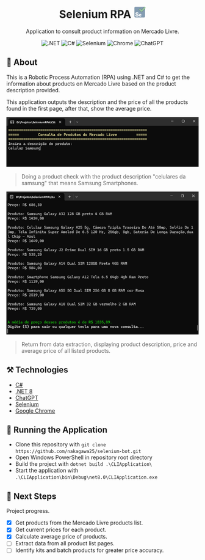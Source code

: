 <h1 align="center">
  <span>Selenium</span> RPA
  <img src="assets/selenium-icon.png" width="32">
</h1>

<p align="center">Application to consult product information on Mercado Livre.</p>

<p align="center">
  <img src="https://user-images.githubusercontent.com/53760877/138791241-50a815be-dbd6-4a0e-b62c-68f3b28d155b.png" alt=".NET" />
  <img src="https://img.shields.io/badge/c%23-%23239120.svg?style=for-the-badge&logo=c-sharp&logoColor=white" alt="C#" />
  <img src="https://camo.githubusercontent.com/f22051667b1f035a16e2c17c0ec3109f56a971a91d8acf84f61d5e163696b35e/68747470733a2f2f696d672e736869656c64732e696f2f62616467652f2d73656c656e69756d2d253433423032413f7374796c653d666f722d7468652d6261646765266c6f676f3d73656c656e69756d266c6f676f436f6c6f723d7768697465" alt="Selenium"/>
  <img src="https://camo.githubusercontent.com/22c9aa77ff4eda4401f010263321f196535dd1c8894f8ec57ddb2abbffbd90e4/68747470733a2f2f696d672e736869656c64732e696f2f62616467652f476f6f676c652532304368726f6d652d3432383546343f7374796c653d666f722d7468652d6261646765266c6f676f3d476f6f676c654368726f6d65266c6f676f436f6c6f723d7768697465" alt="Chrome"/>
  <img src="https://camo.githubusercontent.com/c8af3418f8fe508aed1c66f474b50f9e9d8f64db648d1bd947527b35b6243a99/68747470733a2f2f696d672e736869656c64732e696f2f62616467652f636861744750542d3734616139633f7374796c653d666f722d7468652d6261646765266c6f676f3d6f70656e6169266c6f676f436f6c6f723d7768697465" alt="ChatGPT"/>
</p>

## :book: About
This is a Robotic Process Automation (RPA) using .NET and C# to get the information about products on Mercado Livre based on the product description provided.

This application outputs the description and the price of all the products found in the first page, after that, show the average price.

<img src="assets/image-1.png" alt="Imagem do output">

> Doing a product check with the product description "celulares da samsung" that means Samsung Smartphones.

<img src="assets/image-2.png" alt="Imagem do output">

> Return from data extraction, displaying product description, price and average price of all listed products.

## ⚒️ Technologies
- [C#](https://docs.microsoft.com/pt-br/dotnet/csharp/)
- [.NET 8](https://learn.microsoft.com/pt-br/dotnet/core/whats-new/dotnet-8/overview)
- [ChatGPT](https://chat.openai.com/)
- [Selenium](https://www.selenium.dev/)
- [Google Chrome](https://www.google.com/intl/pt-BR/chrome/)

## 🚀 Running the Application

- Clone this repository with `git clone https://github.com/nakagawa25/selenium-bot.git`
- Open Windows PowerShell in repository root directory
- Build the project with `dotnet build .\CLIApplication\`
- Start the application with `.\CLIApplication\bin\Debug\net8.0\CLIApplication.exe`

## 🥾 Next Steps

Project progress.

- [x] Get products from the Mercado Livre products list.
- [x] Get current prices for each product.
- [x] Calculate average price of products.
- [ ] Extract data from all product list pages.
- [ ] Identify kits and batch products for greater price accuracy.
